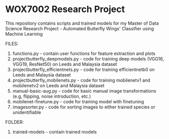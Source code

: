# WOX7002 Research Project
This repository contains scripts and trained models for my Master of Data Science Research Project - Automated Butterfly Wings' Classifier using Machine Learning

FILES:

1. functions.py - contain user functions for feature extraction and plots
2. projectbutterfly_deepmodels.py - code for training deep models (VGG16, VGG19, ResNet50) on Leeds and Malaysia dataset
3. projectbutterfly_efficientnets.py - code for training efficientnetb0 on Leeds and Malaysia dataset
4. projectbutterfly_mobilenets.py - code for training mobilenetv1 and mobilenetv2 on Leeds and Malaysia dataset
5. manual-basic-aug.py - code for basic manual image transformations (e.g, flipping, noise introduction, etc.)
6. mobilenet-finetune.py - code for training model with finetuning
7. imagesorter.py - code for sorting images to either trained species or unidentifiable

FOLDER: 
1. trained-models - contain trained models
